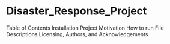 # Disaster_Response_Project
Table of Contents
Installation
Project Motivation
How to run
File Descriptions
Licensing, Authors, and Acknowledgements
